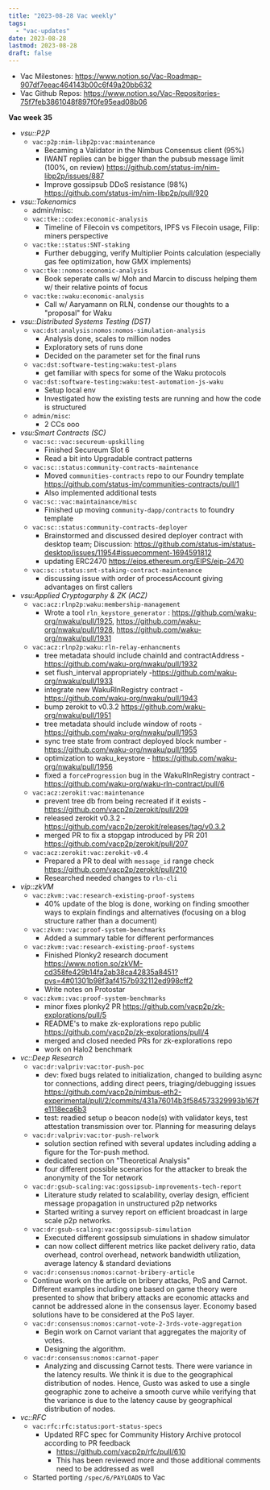 ```yaml
---
title: "2023-08-28 Vac weekly"
tags:
  - "vac-updates"
date: 2023-08-28
lastmod: 2023-08-28
draft: false
---
```


* Vac Milestones: https://www.notion.so/Vac-Roadmap-907df7eeac464143b00c6f49a20bb632
* Vac Github Repos: https://www.notion.so/Vac-Repositories-75f7feb3861048f897f0fe95ead08b06

**Vac week 35**
- *vsu::P2P*
  - `vac:p2p:nim-libp2p:vac:maintenance`
    - Becaming a Validator in the Nimbus Consensus client (95%)
    - IWANT replies can be bigger than the pubsub message limit (100%, on review) https://github.com/status-im/nim-libp2p/issues/887
    - Improve gossipsub DDoS resistance (98%) https://github.com/status-im/nim-libp2p/pull/920
- *vsu::Tokenomics*
  - admin/misc:
  - `vac:tke::codex:economic-analysis`
    - Timeline of Filecoin vs competitors, IPFS vs Filecoin usage, Filip: miners perspective
  - `vac:tke::status:SNT-staking`
    - Further debugging, verify Multiplier Points calculation (especially gas fee optimization, how GMX implements)
  - `vac:tke::nomos:economic-analysis`
    - Book seperate calls w/ Moh and Marcin to discuss helping them w/ their relative points of focus
  - `vac:tke::waku:economic-analysis`
    - Call w/ Aaryamann on RLN, condense our thoughts to a "proposal" for Waku
- *vsu::Distributed Systems Testing (DST)*
  - `vac:dst:analysis:nomos:nomos-simulation-analysis`
    - Analysis done, scales to million nodes
    - Exploratory sets of runs done
    - Decided on the parameter set for the final runs
  - `vac:dst:software-testing:waku:test-plans`
    - get familiar with specs for some of the Waku protocols
  - `vac:dst:software-testing:waku:test-automation-js-waku`
    - Setup local env
    - Investigated how the existing tests are running and how the code is structured
  - `admin/misc`:
    - 2 CCs ooo
- *vsu:Smart Contracts (SC)*
  - `vac:sc::vac:secureum-upskilling`
    - Finished Secureum Slot 6
    - Read a bit into Upgradable contract patterns
  - `vac:sc::status:community-contracts-maintenance`
    - Moved `communities-contracts` repo to our Foundry template https://github.com/status-im/communities-contracts/pull/1
    - Also implemented additional tests
  - `vac:sc::vac:maintainance/misc`
    - Finished up moving `community-dapp/contracts` to foundry template
  - `vac:sc::status:community-contracts-deployer`
    - Brainstormed and discussed desired deployer contract with desktop team; Discussion: https://github.com/status-im/status-desktop/issues/11954#issuecomment-1694591812
    - updating ERC2470 https://eips.ethereum.org/EIPS/eip-2470
  - `vac:sc::status:snt-staking-contract-maintenance`
    - discussing issue  with order of processAccount giving advantages on first callers
- *vsu:Applied Cryptogarphy & ZK (ACZ)*
  - `vac:acz:rlnp2p:waku:membership-management`
    - Wrote a tool `rln_keystore_generator` : https://github.com/waku-org/nwaku/pull/1925, https://github.com/waku-org/nwaku/pull/1928, https://github.com/waku-org/nwaku/pull/1931
  - `vac:acz:rlnp2p:waku:rln-relay-enhancments`
    - tree metadata should include chainId and contractAddress - https://github.com/waku-org/nwaku/pull/1932
    - set flush_interval appropriately -https://github.com/waku-org/nwaku/pull/1933
    - integrate new WakuRlnRegistry contract - https://github.com/waku-org/nwaku/pull/1943
    - bump zerokit to v0.3.2 https://github.com/waku-org/nwaku/pull/1951
    - tree metadata should include window of roots - https://github.com/waku-org/nwaku/pull/1953
    - sync tree state from contract deployed block number - https://github.com/waku-org/nwaku/pull/1955
    - optimization to waku_keystore - https://github.com/waku-org/nwaku/pull/1956
    - fixed a `forceProgression` bug in the WakuRlnRegistry contract - https://github.com/waku-org/waku-rln-contract/pull/6
  - `vac:acz:zerokit:vac:maintenance`
    - prevent tree db from being recreated if it exists - https://github.com/vacp2p/zerokit/pull/209
    - released zerokit v0.3.2 - https://github.com/vacp2p/zerokit/releases/tag/v0.3.2
    - merged PR to fix a stopgap introduced by PR 201 https://github.com/vacp2p/zerokit/pull/207 
  - `vac:acz:zerokit:vac:zerokit-v0.4`
    - Prepared a PR to deal with `message_id` range check https://github.com/vacp2p/zerokit/pull/210
    - Researched needed changes to `rln-cli`
- *vip::zkVM*
  - `vac:zkvm::vac:research-existing-proof-systems`
    - 40% update of the blog is done, working on finding smoother ways to explain findings and alternatives (focusing on a blog structure rather than a document)
  - `vac:zkvm::vac:proof-system-benchmarks`
    - Added a summary table for different performances
  - `vac:zkvm::vac:research-existing-proof-systems`
    - Finished Plonky2 research document https://www.notion.so/zkVM-cd358fe429b14fa2ab38ca42835a8451?pvs=4#01301b98f3af4157b932112ed998cff2
    - Write notes on Protostar
  - `vac:zkvm::vac:proof-system-benchmarks`
    - minor fixes plonky2 PR https://github.com/vacp2p/zk-explorations/pull/5
    - README's to make zk-explorations repo public https://github.com/vacp2p/zk-explorations/pull/4
    - merged and closed needed PRs for zk-explorations repo
    - work on Halo2 benchmark
- *vc::Deep Research*
  - `vac:dr:valpriv:vac:tor-push-poc`
    - dev: fixed bugs related to initialization, changed to building async tor connections, adding direct peers, triaging/debugging issues https://github.com/vacp2p/nimbus-eth2-experimental/pull/2/commits/431a76014b3f584573329993b167fe1118eca6b3
    - test: readied setup o beacon node(s) with validator keys, test attestation transmission over tor. Planning for measuring delays
  - `vac:dr:valpriv:vac:tor-push-relwork`
    - solution section refined with several updates including adding a figure for the Tor-push method.
    - dedicated section on "Theoretical Analysis"
    - four different possible scenarios for the attacker to break the anonymity of the Tor network
  - `vac:dr:gsub-scaling:vac:gossipsub-improvements-tech-report`
    - Literature study related to scalability, overlay design, efficient message propagation in unstructured p2p networks
    - Started writing a survey report on efficient broadcast in large scale p2p networks.
  - `vac:dr:gsub-scaling:vac:gossipsub-simulation`
    - Executed different gossipsub simulations in shadow simulator
    - can now collect different metrics like packet delivery ratio, data overhead, control overhead, network bandwidth utilization, average latency & standard deviations
  -  `vac:dr:consensus:nomos:carnot-bribery-article`
    - Continue work on the article on  bribery attacks, PoS and Carnot. Different examples including one based on game theory were presented to show that bribery attacks are economic attacks and cannot be addressed alone in the consensus layer. Economy based solutions have to be considered at the PoS layer.
  - `vac:dr:consensus:nomos:carnot-vote-2-3rds-vote-aggregation`
    - Begin work on Carnot variant that aggregates the majority of votes.
    - Designing the algorithm.
  - `vac:dr:consensus:nomos:carnot-paper`
    - Analyzing and discussing Carnot tests. There were variance in the latency results. We think it is due to the geographical distribution of nodes. Hence, Gusto was asked to use a single geographic zone to acheive a smooth curve while verifying that the variance is due to the latency cause by geographical distribution of nodes.
- *vc::RFC*
  - `vac:rfc:rfc:status:port-status-specs`
    - Updated RFC spec for Community History Archive protocol according to PR feedback
      - https://github.com/vacp2p/rfc/pull/610
      - This has been reviewed more and those additional comments need to be addressed as well
  - Started porting `/spec/6/PAYLOADS` to Vac


